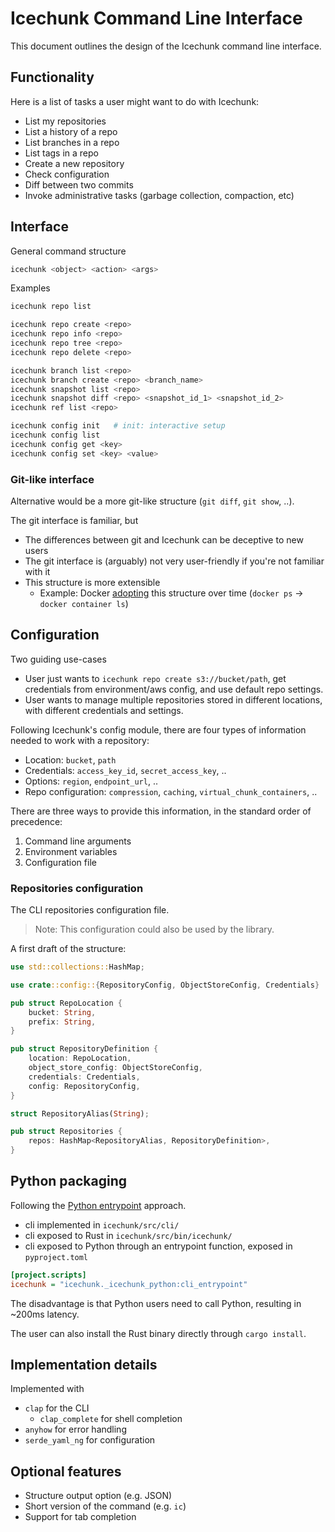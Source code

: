 # Icechunk Command Line Interface

This document outlines the design of the Icechunk command line interface.

## Functionality

Here is a list of tasks a user might want to do with Icechunk:

- List my repositories
- List a history of a repo
- List branches in a repo
- List tags in a repo
- Create a new repository
- Check configuration
- Diff between two commits
- Invoke administrative tasks (garbage collection, compaction, etc)

## Interface

General command structure

```bash
icechunk <object> <action> <args>
```

Examples

```bash
icechunk repo list

icechunk repo create <repo>
icechunk repo info <repo>
icechunk repo tree <repo>
icechunk repo delete <repo>

icechunk branch list <repo>
icechunk branch create <repo> <branch_name>
icechunk snapshot list <repo>
icechunk snapshot diff <repo> <snapshot_id_1> <snapshot_id_2>
icechunk ref list <repo>

icechunk config init   # init: interactive setup
icechunk config list 
icechunk config get <key>
icechunk config set <key> <value>

```

### Git-like interface

Alternative would be a more git-like structure (`git diff`, `git show`, ..).

The git interface is familiar, but

- The differences between git and Icechunk can be deceptive to new users
- The git interface is (arguably) not very user-friendly if you're not familiar with it
- This structure is more extensible
  - Example: Docker [adopting](https://www.docker.com/blog/whats-new-in-docker-1-13/) this structure over time (`docker ps` -> `docker container ls`)

## Configuration

Two guiding use-cases

- User just wants to `icechunk repo create s3://bucket/path`, get credentials from environment/aws config, and use default repo settings.
- User wants to manage multiple repositories stored in different locations, with different credentials and settings.

Following Icechunk's config module, there are four types of information needed to work with a repository:

- Location: `bucket`, `path`
- Credentials: `access_key_id`, `secret_access_key`, ..
- Options: `region`, `endpoint_url`, ..
- Repo configuration: `compression`, `caching`, `virtual_chunk_containers`, ..

There are three ways to provide this information, in the standard order of precedence:

1. Command line arguments
2. Environment variables
3. Configuration file


### Repositories configuration

The CLI repositories configuration file.

> Note: This configuration could also be used by the library.

A first draft of the structure:

```rust
use std::collections::HashMap;

use crate::config::{RepositoryConfig, ObjectStoreConfig, Credentials}

pub struct RepoLocation {
    bucket: String,
    prefix: String,
}

pub struct RepositoryDefinition {
    location: RepoLocation,
    object_store_config: ObjectStoreConfig,
    credentials: Credentials,
    config: RepositoryConfig,
}

struct RepositoryAlias(String);

pub struct Repositories {
    repos: HashMap<RepositoryAlias, RepositoryDefinition>,
}
```

## Python packaging

Following the [Python entrypoint](https://www.maturin.rs/bindings#both-binary-and-library) approach.

- cli implemented in `icechunk/src/cli/`
- cli exposed to Rust in `icechunk/src/bin/icechunk/`
- cli exposed to Python through an entrypoint function, exposed in `pyproject.toml`

```ini
[project.scripts]
icechunk = "icechunk._icechunk_python:cli_entrypoint"
```

The disadvantage is that Python users need to call Python, resulting in ~200ms latency.

The user can also install the Rust binary directly through `cargo install`.

## Implementation details

Implemented with

- `clap` for the CLI
  - `clap_complete` for shell completion
- `anyhow` for error handling
- `serde_yaml_ng` for configuration

## Optional features

- Structure output option (e.g. JSON)
- Short version of the command (e.g. `ic`)
- Support for tab completion